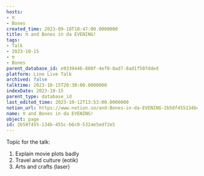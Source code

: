```yaml
---
hosts:
- π
- Bones
created_time: 2023-09-18T10:47:00.0000000
title: π and Bones in da EVENING!
tags:
- Talk
- 2023-10-15
- π
- Bones
parent_database_id: e9339446-880f-4ef0-8ad7-8ad1f507dded
platform: Line Live Talk
archived: false
talktime: 2023-10-15T20:30:00.0000000
indexDate: 2023-10-15
parent_type: database_id
last_edited_time: 2023-10-12T13:53:00.0000000
notion_url: https://www.notion.so/and-Bones-in-da-EVENING-2b58f455134b455cb6c0532ae5edf2e5
name: π and Bones in da EVENING!
object: page
id: 2b58f455-134b-455c-b6c0-532ae5edf2e5
---
```


Topic for the talk:
1. Explain movie plots  badly 
2. Travel and culture (eotik)
3. Arts and crafts (laser)

























